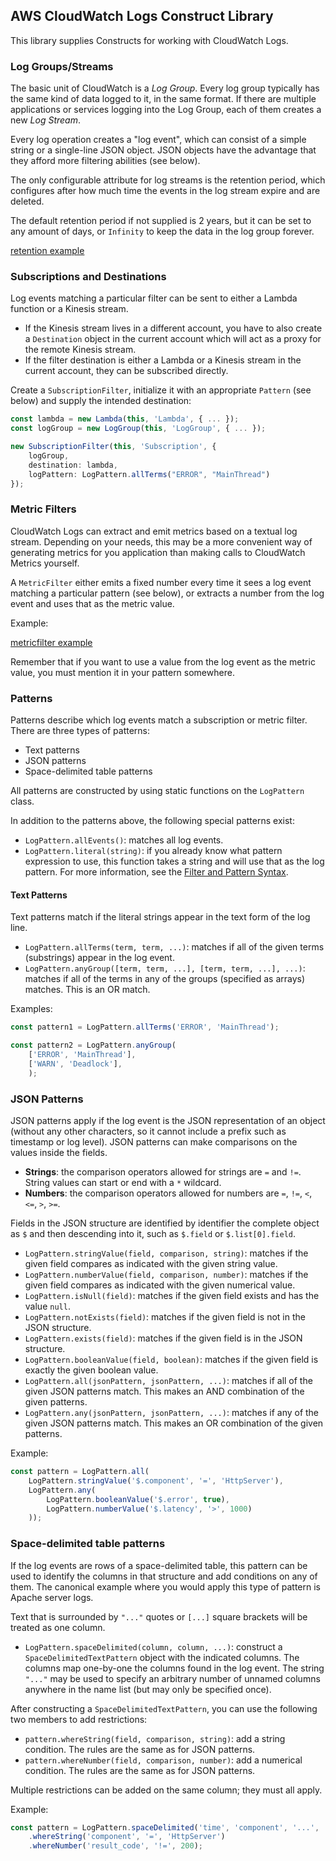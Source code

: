 ## AWS CloudWatch Logs Construct Library

This library supplies Constructs for working with CloudWatch Logs.

### Log Groups/Streams

The basic unit of CloudWatch is a *Log Group*. Every log group typically has the
same kind of data logged to it, in the same format. If there are multiple
applications or services logging into the Log Group, each of them creates a new
*Log Stream*.

Every log operation creates a "log event", which can consist of a simple string
or a single-line JSON object. JSON objects have the advantage that they afford
more filtering abilities (see below).

The only configurable attribute for log streams is the retention period, which
configures after how much time the events in the log stream expire and are
deleted.

The default retention period if not supplied is 2 years, but it can be set to
any amount of days, or `Infinity` to keep the data in the log group forever.

[retention example](test/example.retention.lit.ts)

### Subscriptions and Destinations

Log events matching a particular filter can be sent to either a Lambda function
or a Kinesis stream.

* If the Kinesis stream lives in a different account, you have to also create a
  `Destination` object in the current account which will act as a proxy for the
  remote Kinesis stream.
* If the filter destination is either a Lambda or a Kinesis stream in the
  current account, they can be subscribed directly.

Create a `SubscriptionFilter`, initialize it with an appropriate `Pattern` (see
below) and supply the intended destination:

```ts
const lambda = new Lambda(this, 'Lambda', { ... });
const logGroup = new LogGroup(this, 'LogGroup', { ... });

new SubscriptionFilter(this, 'Subscription', {
    logGroup,
    destination: lambda,
    logPattern: LogPattern.allTerms("ERROR", "MainThread")
});
```

### Metric Filters

CloudWatch Logs can extract and emit metrics based on a textual log stream.
Depending on your needs, this may be a more convenient way of generating metrics
for you application than making calls to CloudWatch Metrics yourself.

A `MetricFilter` either emits a fixed number every time it sees a log event
matching a particular pattern (see below), or extracts a number from the log
event and uses that as the metric value.

Example:

[metricfilter example](test/integ.metricfilter.lit.ts)

Remember that if you want to use a value from the log event as the metric value,
you must mention it in your pattern somewhere.

### Patterns

Patterns describe which log events match a subscription or metric filter. There
are three types of patterns:

* Text patterns
* JSON patterns
* Space-delimited table patterns

All patterns are constructed by using static functions on the `LogPattern`
class.

In addition to the patterns above, the following special patterns exist:

* `LogPattern.allEvents()`: matches all log events.
* `LogPattern.literal(string)`: if you already know what pattern expression to
  use, this function takes a string and will use that as the log pattern. For
  more information, see the [Filter and Pattern
  Syntax](https://docs.aws.amazon.com/AmazonCloudWatch/latest/logs/FilterAndPatternSyntax.html).

#### Text Patterns

Text patterns match if the literal strings appear in the text form of the log
line.

* `LogPattern.allTerms(term, term, ...)`: matches if all of the given terms
  (substrings) appear in the log event.
* `LogPattern.anyGroup([term, term, ...], [term, term, ...], ...)`: matches if
  all of the terms in any of the groups (specified as arrays) matches. This is
  an OR match.


Examples:

```ts
const pattern1 = LogPattern.allTerms('ERROR', 'MainThread');

const pattern2 = LogPattern.anyGroup(
    ['ERROR', 'MainThread'],
    ['WARN', 'Deadlock'],
    );
```

### JSON Patterns

JSON patterns apply if the log event is the JSON representation of an object
(without any other characters, so it cannot include a prefix such as timestamp
or log level). JSON patterns can make comparisons on the values inside the
fields.

* **Strings**: the comparison operators allowed for strings are `=` and `!=`.
  String values can start or end with a `*` wildcard.
* **Numbers**: the comparison operators allowed for numbers are `=`, `!=`,
  `<`, `<=`, `>`, `>=`.

Fields in the JSON structure are identified by identifier the complete object as `$`
and then descending into it, such as `$.field` or `$.list[0].field`.

* `LogPattern.stringValue(field, comparison, string)`: matches if the given
  field compares as indicated with the given string value.
* `LogPattern.numberValue(field, comparison, number)`: matches if the given
  field compares as indicated with the given numerical value.
* `LogPattern.isNull(field)`: matches if the given field exists and has the
  value `null`.
* `LogPattern.notExists(field)`: matches if the given field is not in the JSON
  structure.
* `LogPattern.exists(field)`: matches if the given field is in the JSON
  structure.
* `LogPattern.booleanValue(field, boolean)`: matches if the given field
  is exactly the given boolean value.
* `LogPattern.all(jsonPattern, jsonPattern, ...)`: matches if all of the
  given JSON patterns match. This makes an AND combination of the given
  patterns.
* `LogPattern.any(jsonPattern, jsonPattern, ...)`: matches if any of the
  given JSON patterns match. This makes an OR combination of the given
  patterns.


Example:

```ts
const pattern = LogPattern.all(
    LogPattern.stringValue('$.component', '=', 'HttpServer'),
    LogPattern.any(
        LogPattern.booleanValue('$.error', true),
        LogPattern.numberValue('$.latency', '>', 1000)
    ));
```

### Space-delimited table patterns

If the log events are rows of a space-delimited table, this pattern can be used
to identify the columns in that structure and add conditions on any of them. The
canonical example where you would apply this type of pattern is Apache server
logs.

Text that is surrounded by `"..."` quotes or `[...]` square brackets will
be treated as one column.

* `LogPattern.spaceDelimited(column, column, ...)`: construct a
  `SpaceDelimitedTextPattern` object with the indicated columns. The columns
  map one-by-one the columns found in the log event. The string `"..."` may
  be used to specify an arbitrary number of unnamed columns anywhere in the
  name list (but may only be specified once).

After constructing a `SpaceDelimitedTextPattern`, you can use the following
two members to add restrictions:

* `pattern.whereString(field, comparison, string)`: add a string condition.
  The rules are the same as for JSON patterns.
* `pattern.whereNumber(field, comparison, number)`: add a numerical condition.
  The rules are the same as for JSON patterns.

Multiple restrictions can be added on the same column; they must all apply.

Example:

```ts
const pattern = LogPattern.spaceDelimited('time', 'component', '...', 'result_code', 'latency')
    .whereString('component', '=', 'HttpServer')
    .whereNumber('result_code', '!=', 200);
```
